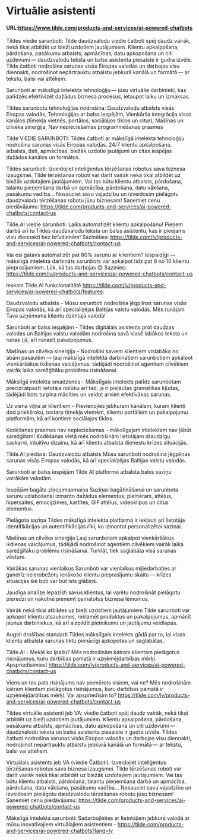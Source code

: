 # Virtuālie asistenti

#### URL:https://www.tilde.com/products-and-services/ai-powered-chatbots

Tildes viedie sarunboti: Tilde daudzvalodu viedie čatboti spēj daudz vairāk, nekā tikai atbildēt uz bieži uzdotiem jautājumiem. Klientu apkalpošana, pārdošana, pasākumu atbalsts, apmācības, datu apkopošana un citi uzdevumi — daudzvalodu teksta un balss asistenta piesaiste ir gudra izvēle. Tilde čatboti nodrošina sarunas visās Eiropas valodās un darbojas visu diennakti, nodrošinot nepārtrauktu atbalstu jebkurā kanālā un formātā — ar tekstu, balsi vai attēliem. 

Sarunboti ar mākslīgā intelekta tehnoloģiju — jūsu virtuālie darbinieki, kas palīdzēs efektivizēt dažādus biznesa procesus, ietaupot laiku un izmaksas. 

Tildes sarunbotu tehnoloģijas nodrošina: Daudzvalodu atbalsts visās Eiropas valodās, Tehnoloģijas ar balss iespējām, Vienkārša integrācija visos kanālos (tīmekļa vietnēs, portālos, sociālajos tīklos un citur), Mašīnas un cilvēka sinerģija, Nav nepieciešamas programmēšanas prasmes 

Tilde VIEDIE SARUNBOTI: Tildes čatboti ar mākslīgā intelekta tehnoloģiju nodrošina sarunas visās Eiropas valodās. 24/7 klientu apkalpošana, atbalsts, dati, apmācības, biežāk uzdotie jautājumi un citas iespējas dažādos kanālos un formātos. 

Tildes sarunboti: Izveidojiet inteliģentus tērzēšanas robotus sava biznesa izaugsmei. Tilde tērzēšanas roboti var darīt vairāk nekā tikai atbildēt uz biežāk uzdotajiem jautājumiem. Vai tas būtu klientu atbalsts, pārdošana, talantu pieņemšana darbā un apmācība, pārdošana, datu vākšana, pasākumu vadība... Nosauciet savu vajadzību un izveidosim pielāgotu daudzvalodu tērzēšanas robotu jūsu biznesam! Saņemiet cenu piedāvājumu: https://tilde.com/products-and-services/ai-powered-chatbots/contact-us

Tilde.AI viedie sarunboti: Laiks automatizēt klientu apkalpošanu! Pieņem darbā arī tu Tildes daudzvalodu teksta un balss asistentu, kas ir pieejams visu diennakti bez brīvdienām! Sazināties: https://tilde.com/lv/products-and-services/ai-powered-chatbots/contact-us

Vai esi gatavs automatizēt pat 80% sarunu ar klientiem? Iespaidīgi — mākslīgā intelekta darbināts sarunbots var apkalpot līdz pat 8 no 10 klientu pieprasījumiem. Lūk, kā tas darbojas 😊 Sazinies: https://tilde.com/lv/products-and-services/ai-powered-chatbots/contact-us

Ieskats Tilde.AI funkcionalitātē https://tilde.com/lv/products-and-services/ai-powered-chatbots/features:

Daudzvalodu atbalsts - Mūsu sarunboti nodrošina jēgpilnas sarunas visās Eiropas valodās, kā arī specializējas Baltijas valstu valodās. Mēs runājam Tava uzņēmuma klientu dzimtajā valodā!   

Sarunboti ar balss iespējām - Tildes digitālais asistents prot daudzas valodas un Baltijas valstu valodām nodrošina savā klasē labākos teksta un runas (jā, arī runas!) pakalpojumus. 

Mašīnas un cilvēka sinerģija – Nodrošini saviem klientiem vislabāko no abām pasaulēm — ļauj mākslīgā intelekta darbinātiem sarunbotiem apkalpot vienkāršākus ikdienas vaicājumus, tādējādi nodrošinot aģentiem cilvēkiem vairāk laika sarežģītāku problēmu risināšanai.

Mākslīgā intelekta smadzenes - Mākslīgais intelekts palīdz sarunbotam precīzi atpazīt lietotāja nolūku arī tad, ja ir pieļautas gramatikas kļūdas, tādējādi bots turpina mācīties un veidot arvien efektīvākas sarunas.

Uz viena viļņa ar klientiem - Pievienojies jebkuram kanālam, kuram klienti dod priekšroku, tostarp tīmekļa vietnēm, klientu portāliem un pakalpojumu platformām, kā arī kontiem sociālajos tīklos.

Kodēšanas prasmes nav nepieciešamas - mākslīgajam intelektam nav jābūt sarežģītam! Kodēšanas vietā mēs nodrošinām lietotājam draudzīgu saskarni, intuitīvu dizainu, kā arī klientu atbalsta dienestu krīzes situācijās.

Tilde.AI piedāvā:
Daudzvalodu atbalsts
Mūsu sarunboti nodrošina jēgpilnas sarunas visās Eiropas valodās, kā arī specializējas Baltijas valstu valodās.

Sarunboti ar balss iespējām
Tilde AI platforma atbalsta balss saziņu vairākām valodām.

Iespējām bagāta ziņojumapmaiņa
Saziņas bagātināšanai un sarunbota sarunu uzlabošanai izmanto dažādus elementus, piemēram, attēlus, hipersaites, emocijzīmes, kartītes, GIF attēlus, videoklipus un citus elementus.

Pielāgota saziņa
Tildes mākslīgā intelekta platformā ir iekļauti arī lietotāja identifikācijas un autentifikācijas rīki, ko izmantot personalizētai saziņai.

Mašīnas un cilvēka sinerģija
Ļauj sarunbotam apkalpot vienkāršākus ikdienas vaicājumus, tādējādi nodrošinot aģentiem cilvēkiem vairāk laika sarežģītāku problēmu risināšanai. Turklāt, tiek saglabāta visa sarunas vēsture.

Vairākas sarunas vienlaikus
Sarunboti var vienlaikus mijiedarboties ar gandrīz neierobežotu ienākošo klientu pieprasījumu skaitu — krīzes situācijās šie boti var būt īsts glābiņš.

Jaudīga analīze
Iepazīsti savus klientus, lai varētu nodrošināt pielāgotu pieredzi un nākotnē pieņemt pamatotus biznesa lēmumus.

Vairāk nekā tikai atbildes uz bieži uzdotiem jautājumiem
Tilde sarunboti var apkopot klientu atsauksmes, reklamēt produktus un pakalpojumus, apmācīt jaunus darbiniekus, kā arī aizpildīt pieteikumu un jautājumu veidlapas.

Augsti drošības standarti
Tildes mākslīgais intelekts gādā par to, lai visas klientu atbalsta sarunas tiktu pienācīgi apkopotas un saglabātas.

Tilde.AI - Meklē ko īpašu? Mēs nodrošinām katram klientam pielāgotus risinājumus, kuru darbības pamatā ir uzņēmējdarbības mērķi. Apspriedīsimies! https://tilde.com/lv/products-and-services/ai-powered-chatbots/contact-us

Viens un tas pats risinājums nav piemērots visiem, vai ne? Mēs nodrošinām katram klientam pielāgotus risinājumus, kuru darbības pamatā ir uzņēmējdarbības mērķi. Vai apspriedīsim to? https://tilde.com/lv/products-and-services/ai-powered-chatbots/contact-us

Tildes virtuālie asistenti jeb VA: viedie čatboti spēj daudz vairāk, nekā tikai atbildēt uz bieži uzdotiem jautājumiem. Klientu apkalpošana, pārdošana, pasākumu atbalsts, apmācības, datu apkopošana un citi uzdevumi — daudzvalodu teksta un balss asistenta piesaiste ir gudra izvēle. Tildes čatboti nodrošina sarunas visās Eiropas valodās un darbojas visu diennakti, nodrošinot nepārtrauktu atbalstu jebkurā kanālā un formātā — ar tekstu, balsi vai attēliem. 

Virtuālais asistents jeb VA (viedie Čatboti): Izveidojiet inteliģentus tērzēšanas robotus sava biznesa izaugsmei. Tilde tērzēšanas roboti var darīt vairāk nekā tikai atbildēt uz biežāk uzdotajiem jautājumiem. Vai tas būtu klientu atbalsts, pārdošana, talantu pieņemšana darbā un apmācība, pārdošana, datu vākšana, pasākumu vadība... Nosauciet savu vajadzību un izveidosim pielāgotu daudzvalodu tērzēšanas robotu jūsu biznesam! Saņemiet cenu piedāvājumu: https://tilde.com/products-and-services/ai-powered-chatbots/contact-us

Mākslīgā intelekta sarunboti: Sadarbojieties ar lietotājiem jebkurā valodā ar mūsu inovatīvajiem virtuālajiem asistentiem - https://tilde.com/products-and-services/ai-powered-chatbots?lang=lv
